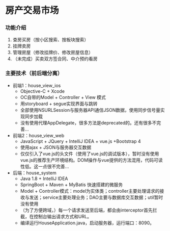 # 房产交易市场

### 功能介绍

1. 查房买房（按小区搜索、按板块搜索）
2. 挂牌卖房
3. 管理房屋（修改挂牌价、修改房屋信息）
4. （未完成）买卖双方签合同、中介预约看房



### 主要技术（前后端分离）

- 前端1：house_view_ios
  - Objective-C + Xcode 
  - OC自带的Model + Controller + View 模式
  - 用storyboard + segue实现界面与跳转
  - 全部使用NSURLSession与服务器API通信JSON数据，使用同步信号量实现同步加载
  - 没有使用代理AppDelegate，很多方法是deprecated的。还有很多不完善...
- 前端2：house_view_web
  - JavaScript + JQuery + IntelliJ IDEA + vue.js +Bootstrap 4
  - 使用ajax + JSON与服务器交互数据
  - 仅仅引入了vue.js的头文件（使用了vue.js的调试版本），暂时没有使用vue.js的推荐生产环境结构。DOM操作与vue提供的方法混用，代码可读性低。这一点很不完善...
- 后端：house_system
  - Java 1.8 + IntelliJ IDEA
  - SpringBoot + Maven + MyBatis 快速搭建的微服务
  - Model + Controller模式：model为实体类；controller主要处理请求的接收与发送；service主要处理业务；DAO主要与数据库交互数据；util暂时没有使用
  - （为了方便跨域，）每一个请求发送至后端，都会由interceptor首先拦截，在控制台输出请求方式和URL。
  - 编译运行HouseApplication.java，启动服务器，运行端口：8090。